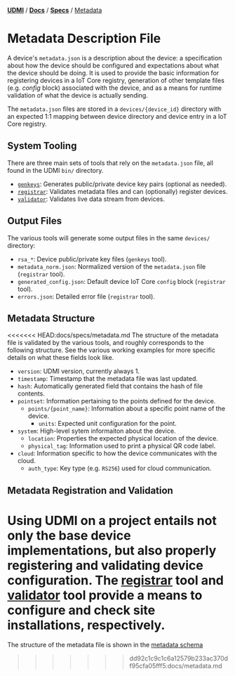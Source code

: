 [**UDMI**](../../) / [**Docs**](../) / [**Specs**](./)
/ [Metadata](#)

# Metadata Description File

A device's `metadata.json` is a description about the device: a specification
about how the device should be configured and expectations about what the device
should be doing. It is used to provide the basic information for registering
devices in a IoT Core registry, generation of other template files (e.g.
_config_ block) associated with the device, and as a means for runtime
validation of what the device is actually sending.

The `metadata.json` files are stored in a `devices/{device_id}` directory
with an expected 1:1 mapping between device directory and device entry
in a IoT Core registry.

## System Tooling

There are three main sets of tools that rely on the `metadata.json` file,
all found in the UDMI `bin/` directory.
* [`genkeys`](../tools/keygen.md): Generates public/private device key pairs (optional as needed).
* [`registrar`](../tools/registrar.md): Validates metadata files and can (optionally) register devices.
* [`validator`](../tools/validator.md): Validates live data stream from devices.

## Output Files

The various tools will generate some output files in the same `devices/` directory:
* `rsa_*`: Device public/private key files (`genkeys` tool).
* `metadata_norm.json`: Normalized version of the `metadata.json` file (`registrar` tool).
* `generated_config.json`: Default device IoT Core `config` block (`registrar` tool).
* `errors.json`: Detailed error file (`registrar` tool).

## Metadata Structure

<<<<<<< HEAD:docs/specs/metadata.md
The structure of the metadata file is validated by the various tools,
and roughly corresponds to the following structure. See the various
working examples for more specific details on what these fields look like.

* `version`: UDMI version, currently always 1.
* `timestamp`: Timestamp that the metadata file was last updated.
* `hash`: Automatically generated field that contains the hash of file contents.
* `pointset`: Information pertaining to the points defined for the device.
  * `points/{point_name}`: Information about a specific point name of the device.
    * `units`: Expected unit configuration for the point.
* `system`: High-level sytem informaiton about the device.
  * `location`: Properties the expected physical location of the device.
  * `physical_tag`: Information used to print a physical QR code label.
* `cloud`: Information specific to how the device communicates with the cloud.
  * `auth_type`: Key type (e.g. `RS256`) used for cloud communication.

## Metadata Registration and Validation

Using UDMI on a project entails not only the base device implementations, but also
properly registering and validating device configuration. The [registrar](../tools/registrar.md)
tool and [validator](../tools/validator.md) tool provide a means to configure and check site
installations, respectively.
=======
The structure of the metadata file is shown in the [metadata schema](https://faucetsdn.github.io/udmi/gencode/docs/metadata.html)
>>>>>>> dd92c1c9c1c6a12579b233ac370df95cfa05fff5:docs/metadata.md
